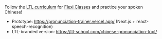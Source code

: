 Follow the [LTL curriculum](https://ltl-school.com/) for [Flexi Classes](https://flexiclasses.com/) and practice your spoken Chinese! 

* Prototype: https://pronunciation-trainer.vercel.app/ (Next.js + react-speech-recognition)
* LTL-branded version: https://ltl-school.com/chinese-pronunciation-tool/
